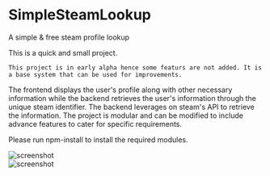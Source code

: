 # SimpleSteamLookup
A simple &amp; free steam profile lookup


This is a quick and small project. 

```This project is in early alpha hence some featurs are not added. It is a base system that can be used for improvements.```

The frontend displays the user's profile along with other necessary information while the backend retrieves the user's information through the unique steam identifier.
The backend leverages on steam's API to retrieve the information.
The project is modular and can be modified to include advance features to cater for specific requirements.

Please run npm-install to install the required modules.


![screenshot](sv1.PNG)\
![screenshot](sv2.PNG)

